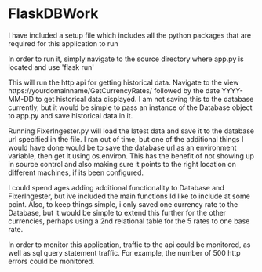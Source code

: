 # FlaskDBWork

I have included a setup file which includes all the python packages that are required for this application to run

In order to run it, simply navigate to the source directory where app.py is located and use 'flask run'

This will run the http api for getting historical data. Navigate to the view https://yourdomainname/GetCurrencyRates/ followed by the date YYYY-MM-DD to get historical data displayed. I am not saving this to the database currently, but it would be simple to pass an instance of the Database object to app.py and save historical data in it.

Running FixerIngester.py will load the latest data and save it to the database url specified in the file. I ran out of time,
but one of the additional things I would have done would be to save the database url as an environment variable, then get
it using os.environ. This has the benefit of not showing up in source control and also making sure it points to the right location on different machines, if its been configured.

I could spend ages adding additional functionality to Database and FixerIngester, but ive included the main functions Id like to include at some point. Also, to keep things simple, i only saved one currency rate to the Database, but it would be simple to extend this further for the other currencies, perhaps using a 2nd relational table for the 5 rates to one base rate.

In order to monitor this application, traffic to the api could be monitored, as well as sql query statement traffic. For example, the number of 500 http errors could be monitored.
